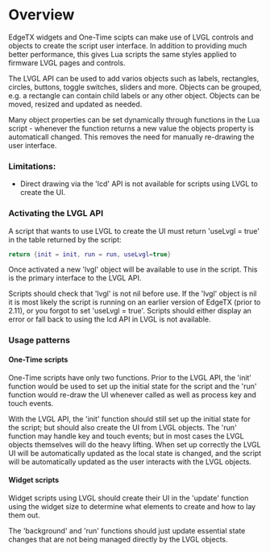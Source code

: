 # Overview

EdgeTX widgets and One-Time scipts can make use of LVGL controls and objects to create the script user interface. In addition to providing much better performance, this gives Lua scripts the same styles applied to firmware LVGL pages and controls.

The LVGL API can be used to add varios objects such as labels, rectangles, circles, buttons, toggle switches, sliders and more. Objects can be grouped, e.g. a rectangle can contain child labels or any other object. Objects can be moved, resized and updated as needed.

Many object properties can be set dynamically through functions in the Lua script - whenever the function returns a new value the objects property is automaticall changed. This removes the need for manually re-drawing the user interface.

### Limitations:

* Direct drawing via the 'lcd' API is not available for scripts using LVGL to create the UI.

### Activating the LVGL API

A script that wants to use LVGL to create the UI must return 'useLvgl = true' in the table returned by the script:

```lua
return {init = init, run = run, useLvgl=true}
```

Once activated a new 'lvgl' object will be available to use in the script. This is the primary interface to the LVGL API.

Scripts should check that 'lvgl' is not nil before use. If the 'lvgl' object is nil it is most likely the script is running on an earlier version of EdgeTX (prior to 2.11), or you forgot to set 'useLvgl = true'. Scripts should either display an error or fall back to using the lcd API in LVGL is not available.

### Usage patterns

#### One-Time scripts

One-Time scripts have only two functions. Prior to the LVGL API, the 'init' function would be used to set up the initial state for the script and the 'run' function would re-draw the UI whenever called as well as process key and touch events.

With the LVGL API, the 'init' function should still set up the initial state for the script; but should also create the UI from LVGL objects. The 'run' function may handle key and touch events; but in most cases the LVGL objects themselves will do the heavy lifting. When set up correctly the LVGL UI will be automatically updated as the local state is changed, and the script will be automatically updated as the user interacts with the LVGL objects.

#### Widget scripts

Widget scripts using LVGL should create their UI in the 'update' function using the widget size to determine what elements to create and how to lay them out.

The 'background' and 'run' functions should just update essential state changes that are not being managed directly by the LVGL objects.

